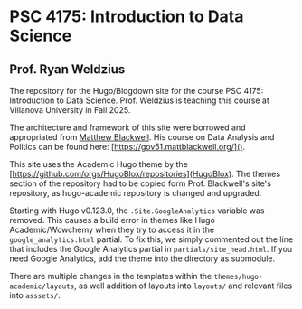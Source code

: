 # PSC 4175: Introduction to Data Science

## Prof. Ryan Weldzius

The repository for the Hugo/Blogdown site for the course PSC 4175: Introduction to Data Science. Prof. Weldzius is teaching this course at Villanova University in Fall 2025.

The architecture and framework of this site were borrowed and appropriated from [Matthew Blackwell](https://mattblackwell.org/). His course on Data Analysis and Politics
can be found here: [https://gov51.mattblackwell.org/]().

This site uses the Academic Hugo theme by the [https://github.com/orgs/HugoBlox/repositories](HugoBlox). The themes section of the repository had to be copied form Prof. Blackwell's site's repository, as hugo-academic repository is changed and upgraded.

Starting with Hugo v0.123.0, the `.Site.GoogleAnalytics` variable was removed. This causes a build error in themes like Hugo Academic/Wowchemy when they try to access it in the `google_analytics.html` partial. To fix this, we simply commented out the line that includes the Google Analytics partial in `partials/site_head.html`. If you need Google Analytics, add the theme into the directory as submodule.

There are multiple changes in the templates within the `themes/hugo-academic/layouts`, as well addition of layouts into `layouts/` and relevant files into `asssets/`.
